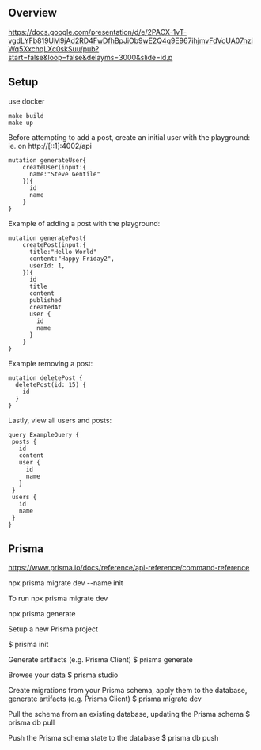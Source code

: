 ## Overview

https://docs.google.com/presentation/d/e/2PACX-1vT-vgdLYFb819UM9jAd2RD4FwDfhBpJiOb9wE2Q4q9E967ihjmvFdVoUA07nziWq5XxchqLXc0skSuu/pub?start=false&loop=false&delayms=3000&slide=id.p

## Setup

use docker

```
make build
make up
```

Before attempting to add a post, create an initial user with the playground:
ie. on http://[::1]:4002/api

```
mutation generateUser{
    createUser(input:{
      name:"Steve Gentile"
    }){
      id
      name
    }
}
```

Example of adding a post with the playground:

```
mutation generatePost{
    createPost(input:{
      title:"Hello World"
      content:"Happy Friday2",
      userId: 1,
    }){
      id
      title
      content
      published
      createdAt
      user {
        id
        name
      }
    }
}
```

Example removing a post:

```
mutation deletePost {
  deletePost(id: 15) {
    id
  }
}
```

Lastly, view all users and posts:

```
query ExampleQuery {
 posts {
   id
   content
   user {
     id
     name
   }
 }
 users {
   id
   name
 }
}
```

## Prisma

https://www.prisma.io/docs/reference/api-reference/command-reference

npx prisma migrate dev --name init

To run npx prisma migrate dev

npx prisma generate

Setup a new Prisma project

$ prisma init

Generate artifacts (e.g. Prisma Client)
$ prisma generate

Browse your data
$ prisma studio

Create migrations from your Prisma schema, apply them to the database, generate artifacts (e.g. Prisma Client)
$ prisma migrate dev

Pull the schema from an existing database, updating the Prisma schema
$ prisma db pull

Push the Prisma schema state to the database
$ prisma db push
